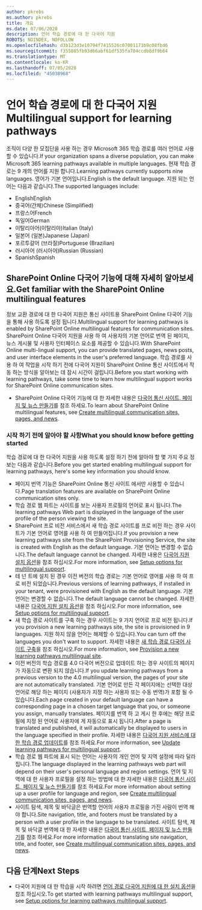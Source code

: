 ```yaml
---
author: pkrebs
ms.author: pkrebs
title: 개요
ms.date: 07/06/2020
description: 언어 학습 경로에 대 한 다국어 지원
ROBOTS: NOINDEX, NOFOLLOW
ms.openlocfilehash: d3b123d3e10794f7415526c07001171b9c08fbd6
ms.sourcegitcommit: f355885fb93d66abf61df535fa704ccdb8df9b64
ms.translationtype: MT
ms.contentlocale: ko-KR
ms.lasthandoff: 07/05/2020
ms.locfileid: "45038968"
---
```

# <a name="multilingual-support-for-learning-pathways"></a><span data-ttu-id="c6bc3-103">언어 학습 경로에 대 한 다국어 지원</span><span class="sxs-lookup"><span data-stu-id="c6bc3-103">Multilingual support for learning pathways</span></span>

<span data-ttu-id="c6bc3-104">조직이 다양 한 모집단을 사용 하는 경우 Microsoft 365 학습 경로를 여러 언어로 사용할 수 있습니다.</span><span class="sxs-lookup"><span data-stu-id="c6bc3-104">If your organization spans a diverse population, you can make Microsoft 365 learning pathways available in multiple languages.</span></span> <span data-ttu-id="c6bc3-105">현재 학습 경로는 9 개의 언어를 지원 합니다.</span><span class="sxs-lookup"><span data-stu-id="c6bc3-105">Learning pathways currently supports nine languages.</span></span> <span data-ttu-id="c6bc3-106">영어가 기본 언어입니다.</span><span class="sxs-lookup"><span data-stu-id="c6bc3-106">English is the default language.</span></span> <span data-ttu-id="c6bc3-107">지원 되는 언어는 다음과 같습니다.</span><span class="sxs-lookup"><span data-stu-id="c6bc3-107">The supported languages include:</span></span>   

- <span data-ttu-id="c6bc3-108">English</span><span class="sxs-lookup"><span data-stu-id="c6bc3-108">English</span></span>    
- <span data-ttu-id="c6bc3-109">중국어(간체)</span><span class="sxs-lookup"><span data-stu-id="c6bc3-109">Chinese (Simplified)</span></span>
- <span data-ttu-id="c6bc3-110">프랑스어</span><span class="sxs-lookup"><span data-stu-id="c6bc3-110">French</span></span>
- <span data-ttu-id="c6bc3-111">독일어</span><span class="sxs-lookup"><span data-stu-id="c6bc3-111">German</span></span>
- <span data-ttu-id="c6bc3-112">이탈리아어(이탈리아)</span><span class="sxs-lookup"><span data-stu-id="c6bc3-112">Italian (Italy)</span></span>
- <span data-ttu-id="c6bc3-113">일본어 (일본)</span><span class="sxs-lookup"><span data-stu-id="c6bc3-113">Japanese (Japan)</span></span>
- <span data-ttu-id="c6bc3-114">포르투갈어 (브라질)</span><span class="sxs-lookup"><span data-stu-id="c6bc3-114">Portuguese (Brazilian)</span></span>
- <span data-ttu-id="c6bc3-115">러시아어 (러시아어)</span><span class="sxs-lookup"><span data-stu-id="c6bc3-115">Russian (Russian)</span></span>
- <span data-ttu-id="c6bc3-116">Spanish</span><span class="sxs-lookup"><span data-stu-id="c6bc3-116">Spanish</span></span>

## <a name="get-familiar-with-the-sharepoint-online-multilingual-features"></a><span data-ttu-id="c6bc3-117">SharePoint Online 다국어 기능에 대해 자세히 알아보세요.</span><span class="sxs-lookup"><span data-stu-id="c6bc3-117">Get familiar with the SharePoint Online multilingual features</span></span>
<span data-ttu-id="c6bc3-118">정보 교환 경로에 대 한 다국어 지원은 통신 사이트용 SharePoint Online 다국어 기능을 통해 사용 하도록 설정 됩니다.</span><span class="sxs-lookup"><span data-stu-id="c6bc3-118">Multilingual support for learning pathways is enabled by SharePoint Online multilingual features for communication sites.</span></span>
<span data-ttu-id="c6bc3-119">SharePoint Online 다국어 지원을 사용 하 여 사용자의 기본 언어로 번역 된 페이지, 뉴스 게시물 및 사용자 인터페이스 요소를 제공할 수 있습니다.</span><span class="sxs-lookup"><span data-stu-id="c6bc3-119">With SharePoint Online multi-lingual support, you can provide translated pages, news posts, and user interface elements in the user's preferred language.</span></span> <span data-ttu-id="c6bc3-120">학습 경로를 사용 하 여 작업을 시작 하기 전에 다국어 지원이 SharePoint Online 통신 사이트에서 작동 하는 방식을 알아보는 데 잠시 시간이 걸립니다.</span><span class="sxs-lookup"><span data-stu-id="c6bc3-120">Before you start working with learning pathways, take some time to learn how multilingual support works for SharePoint Online communication sites.</span></span> 
- <span data-ttu-id="c6bc3-121">SharePoint Online 다국어 기능에 대 한 자세한 내용은 [다국어 통신 사이트, 페이지 및 뉴스 만들기](https://support.office.com/article/2bb7d610-5453-41c6-a0e8-6f40b3ed750c)를 참조 하세요.</span><span class="sxs-lookup"><span data-stu-id="c6bc3-121">To learn about SharePoint Online multilingual features, see [Create multilingual communication sites, pages, and news](https://support.office.com/article/2bb7d610-5453-41c6-a0e8-6f40b3ed750c).</span></span> 

### <a name="what-you-should-know-before-getting-started"></a><span data-ttu-id="c6bc3-122">시작 하기 전에 알아야 할 사항</span><span class="sxs-lookup"><span data-stu-id="c6bc3-122">What you should know before getting started</span></span> 
<span data-ttu-id="c6bc3-123">학습 경로에 대 한 다국어 지원을 사용 하도록 설정 하기 전에 알아야 할 몇 가지 주요 정보는 다음과 같습니다.</span><span class="sxs-lookup"><span data-stu-id="c6bc3-123">Before you get started enabling multilingual support for learning pathways, here's some key information you should know.</span></span> 

- <span data-ttu-id="c6bc3-124">페이지 번역 기능은 SharePoint Online 통신 사이트 에서만 사용할 수 있습니다.</span><span class="sxs-lookup"><span data-stu-id="c6bc3-124">Page translation features are available on SharePoint Online communication sites only.</span></span>
- <span data-ttu-id="c6bc3-125">학습 경로 웹 파트는 사이트를 보는 사용자 프로필의 언어로 표시 됩니다.</span><span class="sxs-lookup"><span data-stu-id="c6bc3-125">The learning pathways Web part is displayed in the language of the user profile of the person viewing the site.</span></span>   
- <span data-ttu-id="c6bc3-126">SharePoint 프로 비전 서비스에서 새 학습 경로 사이트를 프로 비전 하는 경우 사이트가 기본 언어로 영어를 사용 하 여 만들어집니다.</span><span class="sxs-lookup"><span data-stu-id="c6bc3-126">If you provision a new learning pathways site from the SharePoint Provisioning Service, the site is created with English as the default language.</span></span> <span data-ttu-id="c6bc3-127">기본 언어는 변경할 수 없습니다.</span><span class="sxs-lookup"><span data-stu-id="c6bc3-127">The default language cannot be changed.</span></span> <span data-ttu-id="c6bc3-128">자세한 내용은 [다국어 지원 설치 옵션](https://docs.microsoft.com/office365/customlearning/custom_setupoptions_ml)을 참조 하십시오.</span><span class="sxs-lookup"><span data-stu-id="c6bc3-128">For more information, see [Setup options for multilingual support](https://docs.microsoft.com/office365/customlearning/custom_setupoptions_ml).</span></span>
- <span data-ttu-id="c6bc3-129">테 넌 트에 설치 된 경우 이전 버전의 학습 경로는 기본 언어로 영어를 사용 하 여 프로 비전 되었습니다.</span><span class="sxs-lookup"><span data-stu-id="c6bc3-129">Previous versions of learning pathways, if installed in your tenant, were provisioned with English as the default language.</span></span> <span data-ttu-id="c6bc3-130">기본 언어는 변경할 수 없습니다.</span><span class="sxs-lookup"><span data-stu-id="c6bc3-130">The default language cannot be changed.</span></span> <span data-ttu-id="c6bc3-131">자세한 내용은 [다국어 지원 설치 옵션](https://docs.microsoft.com/office365/customlearning/custom_setupoptions_ml)을 참조 하십시오.</span><span class="sxs-lookup"><span data-stu-id="c6bc3-131">For more information, see [Setup options for multilingual support](https://docs.microsoft.com/office365/customlearning/custom_setupoptions_ml).</span></span>
- <span data-ttu-id="c6bc3-132">새 학습 경로 사이트를 구축 하는 경우 사이트는 9 가지 언어로 프로 비전 됩니다.</span><span class="sxs-lookup"><span data-stu-id="c6bc3-132">If you provision a new learning pathways site, the site is provisioned in 9 languages.</span></span> <span data-ttu-id="c6bc3-133">지원 하지 않을 언어는 해제할 수 있습니다.</span><span class="sxs-lookup"><span data-stu-id="c6bc3-133">You can turn off the languages you don't want to support.</span></span> <span data-ttu-id="c6bc3-134">자세한 내용은 [새 학습 경로 다국어 사이트 구축](https://docs.microsoft.com/office365/customlearning/custom_provision_ml)을 참조 하십시오.</span><span class="sxs-lookup"><span data-stu-id="c6bc3-134">For more information, see [Provision a new learning pathways multilingual site](https://docs.microsoft.com/office365/customlearning/custom_provision_ml).</span></span>  
- <span data-ttu-id="c6bc3-135">이전 버전의 학습 경로를 4.0 다국어 버전으로 업데이트 하는 경우 사이트의 페이지가 자동으로 변환 되지 않습니다.</span><span class="sxs-lookup"><span data-stu-id="c6bc3-135">If you update learning pathways from a previous version to the 4.0 multilingual version, the pages of your site are not automatically translated.</span></span> <span data-ttu-id="c6bc3-136">기본 언어로 만든 각 페이지에는 선택한 대상 언어로 해당 하는 페이지 (사용자가 지정 하는 사용자 또는 수동 번역)가 포함 될 수 있습니다.</span><span class="sxs-lookup"><span data-stu-id="c6bc3-136">Each page created in your default language can have a corresponding page in a chosen target language that you, or someone you assign, manually translates.</span></span> <span data-ttu-id="c6bc3-137">페이지를 번역 하 고 게시 한 후에는 해당 프로필에 지정 된 언어로 사용자에 게 자동으로 표시 됩니다.</span><span class="sxs-lookup"><span data-stu-id="c6bc3-137">After a page is translated and published, it will automatically be displayed to users in the language specified in their profile.</span></span> <span data-ttu-id="c6bc3-138">자세한 내용은 [다국어 지원 서비스에 대 한 학습 경로 업데이트](https://docs.microsoft.com/office365/customlearning/custom_update_ml)를 참조 하세요.</span><span class="sxs-lookup"><span data-stu-id="c6bc3-138">For more information, see [Update learning pathways for multilingual support](https://docs.microsoft.com/office365/customlearning/custom_update_ml).</span></span> 
- <span data-ttu-id="c6bc3-139">학습 경로 웹 파트에 표시 되는 언어는 사용자의 개인 언어 및 지역 설정에 따라 달라 집니다.</span><span class="sxs-lookup"><span data-stu-id="c6bc3-139">The language displayed in the learning pathways web part will depend on their user's personal language and region settings.</span></span> <span data-ttu-id="c6bc3-140">언어 및 지역에 대 한 사용자 프로필을 설정 하는 방법에 대 한 자세한 내용은 [다국어 통신 사이트, 페이지 및 뉴스 만들기](https://support.office.com/article/2bb7d610-5453-41c6-a0e8-6f40b3ed750c)를 참조 하세요.</span><span class="sxs-lookup"><span data-stu-id="c6bc3-140">For more information about setting up a user profile for language and region, see [Create multilingual communication sites, pages, and news](https://support.office.com/article/2bb7d610-5453-41c6-a0e8-6f40b3ed750c).</span></span> 
- <span data-ttu-id="c6bc3-141">사이트 탐색, 제목 및 바닥글은 번역할 언어의 사용자 프로필을 가진 사람이 번역 해야 합니다.</span><span class="sxs-lookup"><span data-stu-id="c6bc3-141">Site navigation, title, and footers must be translated by a person with a user profile in the language to be translated.</span></span> <span data-ttu-id="c6bc3-142">사이트 탐색, 제목 및 바닥글 번역에 대 한 자세한 내용은 [다국어 통신 사이트, 페이지 및 뉴스 만들기](https://support.office.com/article/2bb7d610-5453-41c6-a0e8-6f40b3ed750c)를 참조 하세요.</span><span class="sxs-lookup"><span data-stu-id="c6bc3-142">For more information about translating site navigation, title, and footer, see [Create multilingual communication sites, pages, and news](https://support.office.com/article/2bb7d610-5453-41c6-a0e8-6f40b3ed750c).</span></span>

## <a name="next-steps"></a><span data-ttu-id="c6bc3-143">다음 단계</span><span class="sxs-lookup"><span data-stu-id="c6bc3-143">Next Steps</span></span>
- <span data-ttu-id="c6bc3-144">다국어 지원에 대 한 학습을 시작 하려면 [언어 경로 다국어 지원에 대 한 설치 옵션](https://docs.microsoft.com/office365/customlearning/custom_setupoptions_ml)을 참조 하십시오.</span><span class="sxs-lookup"><span data-stu-id="c6bc3-144">To get started with learning pathways multilingual support, see [Setup options for learning pathways multilingual support](https://docs.microsoft.com/office365/customlearning/custom_setupoptions_ml).</span></span>